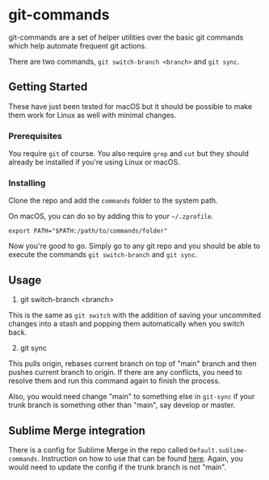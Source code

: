 # git-commands

git-commands are a set of helper utilities over the basic git commands which help automate frequent git actions.

There are two commands, `git switch-branch <branch>` and `git sync`.

## Getting Started

These have just been tested for macOS but it should be possible to make them work for Linux as well with minimal changes.

### Prerequisites

You require `git` of course. You also require `grep` and `cut` but they should already be installed if you're using Linux or macOS.

### Installing

Clone the repo and add the `commands` folder to the system path.

On macOS, you can do so by adding this to your `~/.zprofile`.

```
export PATH="$PATH:/path/to/commands/folder"
```

Now you're good to go. Simply go to any git repo and you should be able to execute the commands `git switch-branch` and `git sync`.

## Usage

1. git switch-branch \<branch>

This is the same as `git switch` with the addition of saving your uncommited changes into a stash and popping them automatically when you switch back.

2. git sync

This pulls origin, rebases current branch on top of "main" branch and then pushes current branch to origin. If there are any conflicts, you need to resolve them and run this command again to finish the process.

Also, you would need change "main" to something else in `git-sync` if your trunk branch is something other than "main", say develop or master.

## Sublime Merge integration

There is a config for Sublime Merge in the repo called `Default.sublime-commands`. Instruction on how to use that can be found [here](https://www.sublimemerge.com/docs/custom_commands). 
Again, you would need to update the config if the trunk branch is not "main".


